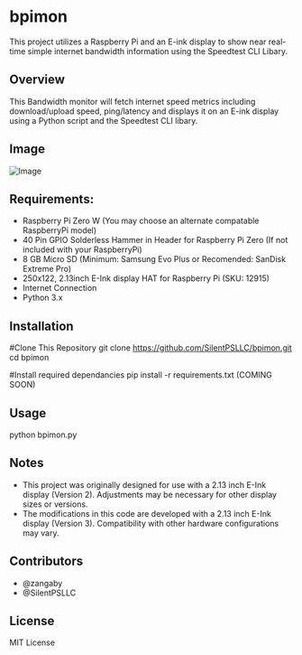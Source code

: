 # bpimon
This project utilizes a Raspberry Pi and an E-ink display to show near real-time simple internet bandwidth information using the Speedtest CLI Libary.


## Overview
This Bandwidth monitor will fetch internet speed metrics including download/upload speed, ping/latency and displays it on an E-ink display using a Python script and the Speedtest CLI libary.


## Image
![Image](https://github.com/zangaby/bpimon/blob/main/bpimon.png?raw=true)


## Requirements:
 - Raspberry Pi Zero W (You may choose an alternate compatable RaspberryPi model)
 - 40 Pin GPIO Solderless Hammer in Header for Raspberry Pi Zero (If not included with your RaspberryPi)
 - 8 GB Micro SD (Minimum: Samsung Evo Plus or Recomended: SanDisk Extreme Pro)
 - 250x122, 2.13inch E-Ink display HAT for Raspberry Pi (SKU: 12915)
 - Internet Connection
 - Python 3.x 


## Installation

#Clone This Repository
git clone https://github.com/SilentPSLLC/bpimon.git
cd bpimon

#Install required dependancies
pip install -r requirements.txt (COMING SOON)


## Usage
python bpimon.py


## Notes
- This project was originally designed for use with a 2.13 inch E-Ink display (Version 2). Adjustments may be necessary for other display sizes or versions.
- The modifications in this code are developed with a 2.13 inch E-Ink display (Version 3). Compatibility with other hardware configurations may vary.


## Contributors
- @zangaby
- @SilentPSLLC


## License
MIT License
